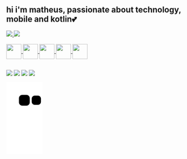 ## hi i'm matheus, passionate about technology, mobile and kotlin💕
<div>
  <a href="https://github.com/MatheusAngelicio">
  <img height="180em" src="https://github-readme-stats.vercel.app/api?username=MatheusAngelicio&show_icons=true&theme=dracula&include_all_commits=true&count_private=true"/>
  <img height="180em" src="https://github-readme-stats.vercel.app/api/top-langs/?username=MatheusAngelicio&layout=compact&langs_count=7&theme=dracula"/>
</div>
<div style="display: inline_block"><br>
  <img align="center" height="40" width="40" src="https://cdn.jsdelivr.net/gh/devicons/devicon/icons/androidstudio/androidstudio-original.svg">
   <img align="center" height="40" width="40" src="https://cdn.jsdelivr.net/gh/devicons/devicon/icons/kotlin/kotlin-original.svg">
   <img align="center" height="40" width="40" src="https://cdn.jsdelivr.net/gh/devicons/devicon/icons/android/android-original.svg">
   <img align="center" height="40" width="40" src="https://cdn.jsdelivr.net/gh/devicons/devicon/icons/java/java-original.svg">
   <img align="center" height="40" width="40" src="https://cdn.jsdelivr.net/gh/devicons/devicon/icons/sourcetree/sourcetree-original.svg">

</div>
  
  ##
 
<div> 
  <a href="https://instagram.com/meiotheus" target="_blank"><img src="https://img.shields.io/badge/-Instagram-%23E4405F?style=for-the-badge&logo=instagram&logoColor=white" target="_blank"></a>
 	<a href="https://www.twitch.tv/mathhews69" target="_blank"><img src="https://img.shields.io/badge/Twitch-9146FF?style=for-the-badge&logo=twitch&logoColor=white" target="_blank"></a>
  <a href = "mailto:matheus.angelicio00@gmail.com"><img src="https://img.shields.io/badge/-Gmail-%23333?style=for-the-badge&logo=gmail&logoColor=white" target="_blank"></a>
  <a href="https://www.linkedin.com/in/matheus-angelicio-469a15198" target="_blank"><img src="https://img.shields.io/badge/-LinkedIn-%230077B5?style=for-the-badge&logo=linkedin&logoColor=white" target="_blank"></a> 
  
  ![Snake animation](https://github.com/MatheusAngelicio/MatheusAngelicio/blob/output/github-contribution-grid-snake.svg)
  
</div>
